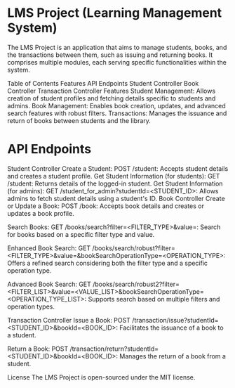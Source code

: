

# LMS Project (Learning Management System)
The LMS Project is an application that aims to manage students, books, and the transactions between them, such as issuing and returning books. It comprises multiple modules, each serving specific functionalities within the system.

Table of Contents
Features
API Endpoints
Student Controller
Book Controller
Transaction Controller
Features
Student Management: Allows creation of student profiles and fetching details specific to students and admins.
Book Management: Enables book creation, updates, and advanced search features with robust filters.
Transactions: Manages the issuance and return of books between students and the library.
# API Endpoints
Student Controller
Create a Student:
POST /student: Accepts student details and creates a student profile.
Get Student Information (for students):
GET /student: Returns details of the logged-in student.
Get Student Information (for admins):
GET /student_for_admin?studentId=<STUDENT_ID>: Allows admins to fetch student details using a student's ID.
Book Controller
Create or Update a Book:
POST /book: Accepts book details and creates or updates a book profile.

Search Books:
GET /books/search?filter=<FILTER_TYPE>&value=<VALUE>: Search for books based on a specific filter type and value.

Enhanced Book Search:
GET /books/search/robust?filter=<FILTER_TYPE>&value=<VALUE>&bookSearchOperationType=<OPERATION_TYPE>: Offers a refined search considering both the filter type and a specific operation type.

Advanced Book Search:
GET /books/search/robust2?filter=<FILTER_LIST>&value=<VALUE_LIST>&bookSearchOperationType=<OPERATION_TYPE_LIST>: Supports search based on multiple filters and operation types.

Transaction Controller
Issue a Book:
POST /transaction/issue?studentId=<STUDENT_ID>&bookId=<BOOK_ID>: Facilitates the issuance of a book to a student.

Return a Book:
POST /transaction/return?studentId=<STUDENT_ID>&bookId=<BOOK_ID>: Manages the return of a book from a student.

License
The LMS Project is open-sourced under the MIT license.
